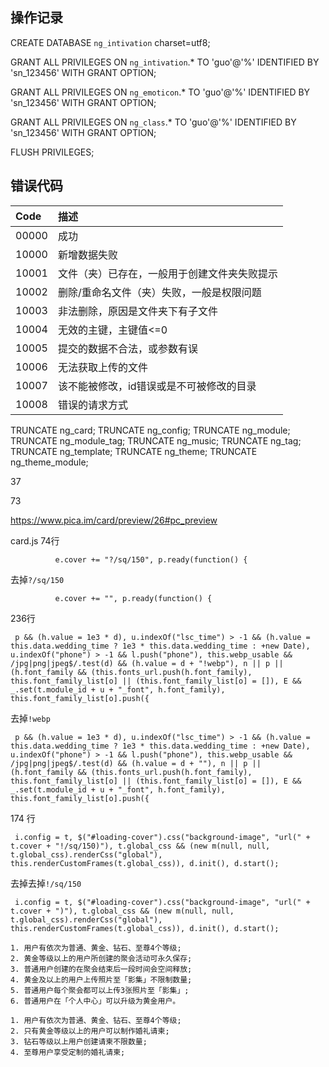 ## 操作记录

CREATE DATABASE `ng_intivation` charset=utf8;

GRANT ALL PRIVILEGES ON `ng_intivation`.* TO 'guo'@'%' IDENTIFIED BY 'sn_123456' WITH GRANT OPTION;

GRANT ALL PRIVILEGES ON `ng_emoticon`.* TO 'guo'@'%' IDENTIFIED BY 'sn_123456' WITH GRANT OPTION;

GRANT ALL PRIVILEGES ON `ng_class`.* TO 'guo'@'%' IDENTIFIED BY 'sn_123456' WITH GRANT OPTION;

FLUSH PRIVILEGES;

## 错误代码

| Code  | 描述  |
| :------------ | :------------ |
| 00000  | 成功  |
| 10000  | 新增数据失败  |
| 10001  | 文件（夹）已存在，一般用于创建文件夹失败提示 |
| 10002  | 删除/重命名文件（夹）失败，一般是权限问题  |
| 10003  | 非法删除，原因是文件夹下有子文件 |
| 10004  | 无效的主键，主键值<=0 |
| 10005  | 提交的数据不合法，或参数有误 |
| 10006  | 无法获取上传的文件 |
| 10007  | 该不能被修改，id错误或是不可被修改的目录 |
| 10008  | 错误的请求方式 |


TRUNCATE ng_card;
TRUNCATE ng_config;
TRUNCATE ng_module;
TRUNCATE ng_module_tag;
TRUNCATE ng_music;
TRUNCATE ng_tag;
TRUNCATE ng_template;
TRUNCATE ng_theme;
TRUNCATE ng_theme_module;

37

73

https://www.pica.im/card/preview/26#pc_preview

card.js 74行

```angular2html
          e.cover += "?/sq/150", p.ready(function() {
```

去掉`?/sq/150`

```angular2html
          e.cover += "", p.ready(function() {
```

236行

```angular2html
 p && (h.value = 1e3 * d), u.indexOf("lsc_time") > -1 && (h.value = this.data.wedding_time ? 1e3 * this.data.wedding_time : +new Date), u.indexOf("phone") > -1 && l.push("phone"), this.webp_usable && /jpg|png|jpeg$/.test(d) && (h.value = d + "!webp"), n || p || (h.font_family && (this.fonts_url.push(h.font_family), this.font_family_list[o] || (this.font_family_list[o] = []), E && _.set(t.module_id + u + "_font", h.font_family), this.font_family_list[o].push({
```

去掉`!webp`

```angular2html
 p && (h.value = 1e3 * d), u.indexOf("lsc_time") > -1 && (h.value = this.data.wedding_time ? 1e3 * this.data.wedding_time : +new Date), u.indexOf("phone") > -1 && l.push("phone"), this.webp_usable && /jpg|png|jpeg$/.test(d) && (h.value = d + ""), n || p || (h.font_family && (this.fonts_url.push(h.font_family), this.font_family_list[o] || (this.font_family_list[o] = []), E && _.set(t.module_id + u + "_font", h.font_family), this.font_family_list[o].push({
```

174 行

```angular2html
 i.config = t, $("#loading-cover").css("background-image", "url(" + t.cover + "!/sq/150)"), t.global_css && (new m(null, null, t.global_css).renderCss("global"), this.renderCustomFrames(t.global_css)), d.init(), d.start();
```

去掉去掉`!/sq/150`

```angular2html
 i.config = t, $("#loading-cover").css("background-image", "url(" + t.cover + ")"), t.global_css && (new m(null, null, t.global_css).renderCss("global"), this.renderCustomFrames(t.global_css)), d.init(), d.start();
```


```angular2html
1. 用户有依次为普通、黄金、钻石、至尊4个等级;
2. 黄金等级以上的用户所创建的聚会活动可永久保存;
3. 普通用户创建的在聚会结束后一段时间会空间释放;
4. 黄金及以上的用户上传照片至「影集」不限制数量;
5. 普通用户每个聚会都可以上传3张照片至「影集」;
6. 普通用户在「个人中心」可以升级为黄金用户。
```

```angular2html
1. 用户有依次为普通、黄金、钻石、至尊4个等级;
2. 只有黄金等级以上的用户可以制作婚礼请柬;
3. 钻石等级以上用户创建请柬不限数量;
4. 至尊用户享受定制的婚礼请柬;
```